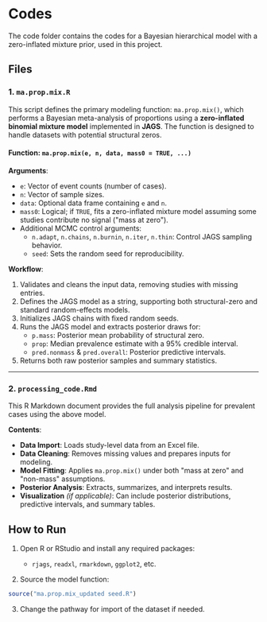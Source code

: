# Codes
The code folder contains the codes for a Bayesian hierarchical model with a zero-inflated mixture prior, used in this project.

## Files

### 1. `ma.prop.mix.R`

This script defines the primary modeling function: `ma.prop.mix()`, which performs a Bayesian meta-analysis of proportions using a **zero-inflated binomial mixture model** implemented in **JAGS**. The function is designed to handle datasets with potential structural zeros.

#### Function: `ma.prop.mix(e, n, data, mass0 = TRUE, ...)`

**Arguments**:
- `e`: Vector of event counts (number of cases).
- `n`: Vector of sample sizes.
- `data`: Optional data frame containing `e` and `n`.
- `mass0`: Logical; if `TRUE`, fits a zero-inflated mixture model assuming some studies contribute no signal ("mass at zero").
- Additional MCMC control arguments:
  - `n.adapt`, `n.chains`, `n.burnin`, `n.iter`, `n.thin`: Control JAGS sampling behavior.
  - `seed`: Sets the random seed for reproducibility.

**Workflow**:
1. Validates and cleans the input data, removing studies with missing entries.
2. Defines the JAGS model as a string, supporting both structural-zero and standard random-effects models.
3. Initializes JAGS chains with fixed random seeds.
4. Runs the JAGS model and extracts posterior draws for:
   - `p.mass`: Posterior mean probability of structural zero.
   - `prop`: Median prevalence estimate with a 95% credible interval.
   - `pred.nonmass` & `pred.overall`: Posterior predictive intervals.
5. Returns both raw posterior samples and summary statistics.

---

### 2. `processing_code.Rmd`

This R Markdown document provides the full analysis pipeline for prevalent cases using the above model.

**Contents**:
- **Data Import**: Loads study-level data from an Excel file.
- **Data Cleaning**: Removes missing values and prepares inputs for modeling.
- **Model Fitting**: Applies `ma.prop.mix()` under both "mass at zero" and "non-mass" assumptions.
- **Posterior Analysis**: Extracts, summarizes, and interprets results.
- **Visualization** *(if applicable)*: Can include posterior distributions, predictive intervals, and summary tables.


## How to Run

1. Open R or RStudio and install any required packages:
   - `rjags`, `readxl`, `rmarkdown`, `ggplot2`, etc.

2. Source the model function:

```r
source("ma.prop.mix_updated seed.R")
```

3. Change the pathway for import of the dataset if needed.

